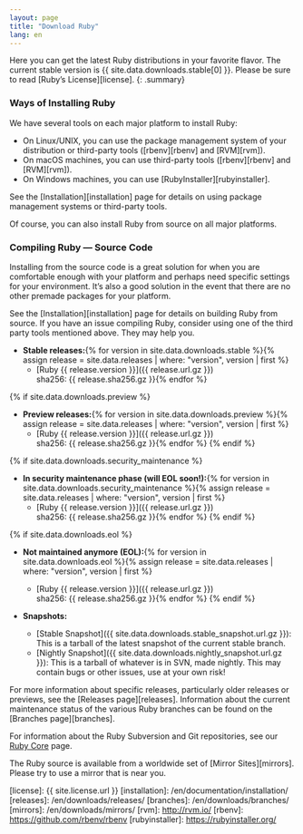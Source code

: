 ```yaml
---
layout: page
title: "Download Ruby"
lang: en
---
```


Here you can get the latest Ruby distributions in your favorite flavor.
The current stable version is {{ site.data.downloads.stable[0] }}.
Please be sure to read [Ruby’s License][license].
{: .summary}

### Ways of Installing Ruby

We have several tools on each major platform to install Ruby:

* On Linux/UNIX, you can use the package management system of your
  distribution or third-party tools ([rbenv][rbenv] and [RVM][rvm]).
* On macOS machines, you can use third-party tools ([rbenv][rbenv] and [RVM][rvm]).
* On Windows machines, you can use [RubyInstaller][rubyinstaller].

See the [Installation][installation] page for details on using
package management systems or third-party tools.

Of course, you can also install Ruby from source on all major platforms.

### Compiling Ruby — Source Code

Installing from the source code is a great solution for when you are
comfortable enough with your platform and perhaps need specific settings
for your environment. It’s also a good solution in the event that there
are no other premade packages for your platform.

See the [Installation][installation] page for details on building
Ruby from source. If you have an issue compiling Ruby, consider using
one of the third party tools mentioned above. They may help you.

* **Stable releases:**{% for version in site.data.downloads.stable %}{% assign release = site.data.releases | where: "version", version | first %}
  * [Ruby {{ release.version }}]({{ release.url.gz }})<br>
    sha256: {{ release.sha256.gz }}{% endfor %}

{% if site.data.downloads.preview %}
* **Preview releases:**{% for version in site.data.downloads.preview %}{% assign release = site.data.releases | where: "version", version | first %}
  * [Ruby {{ release.version }}]({{ release.url.gz }})<br>
    sha256: {{ release.sha256.gz }}{% endfor %}
{% endif %}

{% if site.data.downloads.security_maintenance %}
* **In security maintenance phase (will EOL soon!):**{% for version in site.data.downloads.security_maintenance %}{% assign release = site.data.releases | where: "version", version | first %}
  * [Ruby {{ release.version }}]({{ release.url.gz }})<br>
    sha256: {{ release.sha256.gz }}{% endfor %}
{% endif %}

{% if site.data.downloads.eol %}
* **Not maintained anymore (EOL):**{% for version in site.data.downloads.eol %}{% assign release = site.data.releases | where: "version", version | first %}
  * [Ruby {{ release.version }}]({{ release.url.gz }})<br>
    sha256: {{ release.sha256.gz }}{% endfor %}
{% endif %}

* **Snapshots:**
  * [Stable Snapshot]({{ site.data.downloads.stable_snapshot.url.gz }}):
    This is a tarball of the latest snapshot of the current stable branch.
  * [Nightly Snapshot]({{ site.data.downloads.nightly_snapshot.url.gz }}):
    This is a tarball of whatever is in SVN, made nightly.
    This may contain bugs or other issues, use at your own risk!

For more information about specific releases, particularly older releases
or previews, see the [Releases page][releases].
Information about the current maintenance status of the various
Ruby branches can be found on the [Branches page][branches].

For information about the Ruby Subversion and Git repositories, see our
[Ruby Core](/en/community/ruby-core/) page.

The Ruby source is available from a worldwide set of
[Mirror Sites][mirrors].
Please try to use a mirror that is near you.



[license]: {{ site.license.url }}
[installation]: /en/documentation/installation/
[releases]: /en/downloads/releases/
[branches]: /en/downloads/branches/
[mirrors]: /en/downloads/mirrors/
[rvm]: http://rvm.io/
[rbenv]: https://github.com/rbenv/rbenv
[rubyinstaller]: https://rubyinstaller.org/
